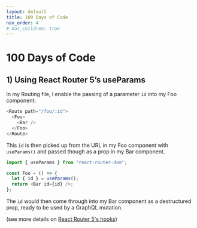 ```yaml
---
layout: default
title: 100 Days of Code
nav_order: 4
# has_children: true
---
```


# 100 Days of Code

## 1) Using React Router 5’s useParams

In my Routing file, I enable the passing of a parameter `id` into my Foo component:

```javascript
<Route path="/foo/:id">
  <Foo>
    <Bar />
  </Foo>
</Route>
```

This `id` is then picked up from the URL in my Foo component with `useParams()` and passed though as a prop in my Bar component.

```javascript
import { useParams } from "react-router-dom";

const Foo = () => {
  let { id } = useParams();
  return <Bar id={id} />;
};
```

The `id` would then come through into my Bar component as a destructured prop, ready to be used by a GraphQL mutation.

(see more details on [React Router 5's hooks](https://reacttraining.com/react-router/web/api/Hooks))
